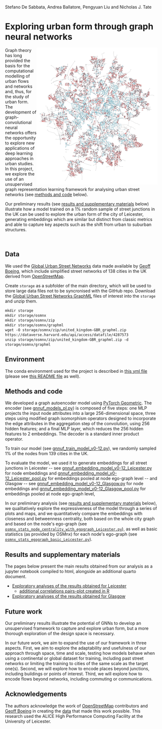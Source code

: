 Stefano De Sabbata, Andrea Ballatore, Pengyuan Liu and Nicholas J. Tate

# Exploring urban form through graph neural networks

<img width="400px" align="right" src="docs/images/leicester-1864_emb_gnnuf_model_v0-5_map-bivariate.png"/>

Graph theory has long provided the basis for the computational modelling of urban flows and networks and, thus, for the study of urban form. The development of graph-convolutional neural networks offers the opportunity to explore new applications of deep learning approaches in urban studies. In this project, we explore the use of an unsupervised graph representation learning framework for analysing urban street networks (see [methods and code](#methods-code) below). 

Our preliminary results (see [results and supplementary materials](#results-supplementary) below) illustrate how a model trained on a 1% random sample of street junctions in the UK can be used to explore the urban form of the city of Leicester, generating embeddings which are similar but distinct from classic metrics and able to capture key aspects such as the shift from urban to suburban structures. 

<br clear="left"/>



## Data

We used the [Global Urban Street Networks](https://dataverse.harvard.edu/dataverse/global-urban-street-networks/) data made available by [Geoff Boeing](https://geoffboeing.com/), which include simplified street networks of 138 cities in the UK derived from [OpenStreetMap](https://www.openstreetmap.org/#map=12/52.6334/-1.1076). 

Create `storage` as a subfolder of the main directory, which will be used to store large data files
not to be syncronised with the GitHub repo. Download the 
[Global Urban Street Networks GraphML](https://dataverse.harvard.edu/dataset.xhtml?persistentId=doi:10.7910/DVN/KA5HJ3) 
files of interest into the `storage` and unzip them.

```shell
mkdir storage
mkdir storage/osmnx
mkdir storage/osmnx/zip
mkdir storage/osmnx/graphml
wget -O storage/osmnx/zip/united_kingdom-GBR_graphml.zip https://dataverse.harvard.edu/api/access/datafile/4287573
unzip storage/osmnx/zip/united_kingdom-GBR_graphml.zip -d storage/osmnx/graphml
```


## Environment

The conda environment used for the project is described in [this yml file](https://github.com/sdesabbata/gnn-urban-form/blob/main/utils/conda-env_gnn-urban-form.yml) (please see [this README file](https://github.com/sdesabbata/gnn-urban-form/tree/main/utils#readme) as well).



## Methods and code

We developed a graph autoencoder model using [PyTorch Geometric](https://pytorch-geometric.readthedocs.io/en/latest/). The encoder (see [gnnuf_models_pl.py](https://github.com/sdesabbata/gnn-urban-form/blob/main/code/gnnuf_models_pl.py)) is composed of five steps: one MLP projects the input node attributes into a large 256-dimensional space, three steps using modified graph isomorphism operators designed to incorporate the edge attributes in the aggregation step of the convolution, using 256 hidden features; and a final MLP layer, which reduces the 256 hidden features to 2 embeddings. The decoder is a standard inner product operator.

To train our model (see [gnnuf_train_model_v0-12.py](https://github.com/sdesabbata/gnn-urban-form/blob/main/code/gnnuf_train_model_v0-12.py)), we randomly sampled 1% of the nodes from 139 cities in the UK.

To evaluate the model, we used it to generate embeddings for all street junctions in Leicester -- see [gnnuf_embedding_model_v0-12_Leicester.py](https://github.com/sdesabbata/gnn-urban-form/blob/main/code/gnnuf_embedding_model_v0-12_Leicester.py) for node embeddings and [gnnuf_embedding_model_v0-12_Leicester_pool.py](https://github.com/sdesabbata/gnn-urban-form/blob/main/code/gnnuf_embedding_model_v0-12_Leicester_pool.py) for embeddings pooled at node ego-graph level -- and Glasgow -- see [gnnuf_embedding_model_v0-12_Glasgow.py](https://github.com/sdesabbata/gnn-urban-form/blob/main/code/gnnuf_embedding_model_v0-12_Glasgow.py) for node embeddings and [gnnuf_embedding_model_v0-12_Glasgow_pool.py](https://github.com/sdesabbata/gnn-urban-form/blob/main/code/gnnuf_embedding_model_v0-12_Glasgow_pool.py) for embeddings pooled at node ego-graph level,

In our preliminary analysis (see [results and supplementary materials](#results-supplementary) below), we qualitatively explore the expressiveness of the model through a series of plots and maps, and we quantitatively compare the embeddings with closeness and betweenness centrality, both based on the whole city graph and based on the node's ego-graph (see [`osmnx_stats_node_centrality_with_egograph_Leicester.py`](https://github.com/sdesabbata/gnn-urban-form/blob/main/code/osmnx_stats_node_centrality_with_egograph_Leicester.py)), as well as basic statistics (as provided by OSMnx) for each node's ego-graph (see [`osmnx_stats_egograph_basic_Leicester.py`](https://github.com/sdesabbata/gnn-urban-form/blob/main/code/osmnx_stats_egograph_basic_Leicester.py)).



## Results and supplementary materials

The pages below present the main results obtained from our analysis as a jupyter notebook compiled to html, alongside an additional quarto document.

- [Exploratory analyses of the results obtained for Leicester](https://sdesabbata.github.io/gnn-urban-form/gnnuf_exploratory_analysis_v0-12-emb_Leicester.html)
    - [additional correlations pairs-plot created in R](https://sdesabbata.github.io/gnn-urban-form/gnnuf_exploratory_analysis_v0-12-emb_Leicester_correlations.html)
- [Exploratory analyses of the results obtained for Glasgow](https://sdesabbata.github.io/gnn-urban-form/gnnuf_exploratory_analysis_v0-12-emb_Glasgow.html)



## Future work

Our preliminary results illustrate the potential of GNNs to develop an unsupervised framework to capture and explore urban form, but a more thorough exploration of the design space is necessary.

In our future work, we aim to expand the use of our framework in three aspects. First, we aim to explore the adaptability and usefulness of our approach through space, time and scale, testing how models behave when using a continental or global dataset for training, including past street networks  or limiting the training to cities of the same scale as the target one(s). Second, we will explore how to encode places beyond junctions, including buildings or points of interest. Third, we will explore how to encode flows beyond networks, including commuting or communications.



## Acknowledgements

The authors acknowledge the work of [OpenStreetMap](https://www.openstreetmap.org/#map=12/52.6334/-1.1076) contributors and [Geoff Boeing](https://geoffboeing.com/) in creating the [data](https://dataverse.harvard.edu/dataverse/global-urban-street-networks/) that made this work possible. This research used the ALICE High Performance Computing Facility at the University of Leicester.
